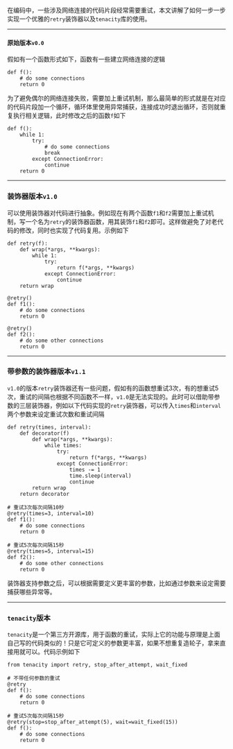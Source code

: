 在编码中，一些涉及网络连接的代码片段经常需要重试，本文讲解了如何一步一步实现一个优雅的`retry`装饰器以及`tenacity`库的使用。

---

#### 原始版本`v0.0`
假如有一个函数形式如下，函数有一些建立网络连接的逻辑
```
def f():
    # do some connections
    return 0
```
为了避免偶尔的网络连接失败，需要加上重试机制，那么最简单的形式就是在对应的代码片段加一个循环，循环体里使用异常捕获，连接成功时退出循环，否则就重复执行相关逻辑，此时修改之后的函数`f`如下
```
def f():
    while 1:
        try:
            # do some connections
            break
        except ConnectionError:
            continue
    return 0
```

---

### 装饰器版本`v1.0`

可以使用装饰器对代码进行抽象。例如现在有两个函数`f1`和`f2`需要加上重试机制，写一个名为`retry`的装饰器函数，用其装饰`f1`和`f2`即可。这样做避免了对老代码的修改，同时也实现了代码复用。示例如下

```
def retry(f):
    def wrap(*args, **kwargs):
        while 1:
            try:
                return f(*args, **kwargs)
            except ConnectionError:
                continue
    return wrap

@retry()
def f1():
    # do some connections
    return 0

@retry()
def f2():
    # do some other connections
    return 0
```

---

### 带参数的装饰器版本`v1.1`

`v1.0`的版本`retry`装饰器还有一些问题，假如有的函数想重试3次，有的想重试5次，重试的间隔也根据不同函数不一样，`v1.0`是无法实现的。此时可以借助带参数的三层装饰器，例如以下代码实现的`retry`装饰器，可以传入`times`和`interval`两个参数来设定重试次数和重试间隔

```
def retry(times, interval):
    def decorator(f)
        def wrap(*args, **kwargs):
            while times:
                try:
                    return f(*args, **kwargs)
                except ConnectionError:
                    times -= 1
                    time.sleep(interval)
                    continue
        return wrap
    return decorator

# 重试3次每次间隔10秒
@retry(times=3, interval=10)
def f1():
    # do some connections
    return 0

# 重试5次每次间隔15秒
@retry(times=5, interval=15)
def f2():
    # do some other connections
    return 0
```

装饰器支持参数之后，可以根据需要定义更丰富的参数，比如通过参数来设定需要捕获哪些异常等。

---

### `tenacity`版本

`tenacity`是一个第三方开源库，用于函数的重试，实际上它的功能与原理是上面自己写的代码类似的！只是它可定义的参数更丰富，如果不想重复造轮子，拿来直接用就可以。代码示例如下

```
from tenacity import retry, stop_after_attempt, wait_fixed

# 不带任何参数的重试
@retry
def f():
    # do some connections
    return 0

# 重试5次每次间隔15秒
@retry(stop=stop_after_attempt(5), wait=wait_fixed(15))
def f():
    # do some connections
    return 0
```
